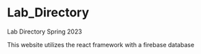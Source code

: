 # Lab_Directory
Lab Directory Spring 2023

This website utilizes the react framework with a firebase database
